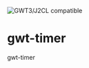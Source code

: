 ![GWT3/J2CL compatible](https://img.shields.io/badge/GWT3/J2CL-compatible-brightgreen.svg)

# gwt-timer
gwt-timer
